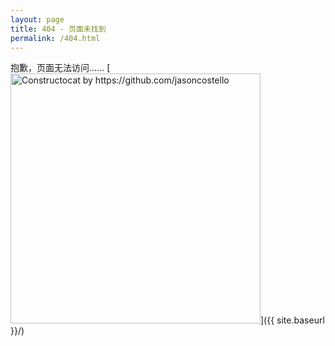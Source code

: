 ```yaml
---
layout: page
title: 404 - 页面未找到
permalink: /404.html
---
```


抱歉，页面无法访问…… 
[<img src="{{ site.baseurl }}/images/404.jpg" alt="Constructocat by https://github.com/jasoncostello" style="width: 400px;"/>]({{ site.baseurl }}/)
